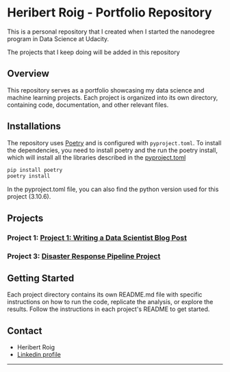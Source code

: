 # Heribert Roig - Portfolio Repository
This is a personal repository that I created when I started the nanodegree program in Data Science at Udacity.

The projects that I keep doing will be added in this repository


## Overview
This repository serves as a portfolio showcasing my data science and machine learning projects. Each project is organized into its own directory, containing code, documentation, and other relevant files.

## Installations
The repository uses [Poetry](https://python-poetry.org/) and is configured with `pyproject.toml`. To install the dependencies, you need to install poetry and the run the poetry install, which will install all the libraries described in the [pyproject.toml](pyproject.toml)
```bash
pip install poetry
poetry install
```
In the pyproject.toml file, you can also find the python version used for this project (3.10.6).

## Projects

### Project 1: [Project 1: Writing a Data Scientist Blog Post](udacity_courses/project_1/)

### Project 3: [Disaster Response Pipeline Project](udacity_courses/project_3/)

## Getting Started
Each project directory contains its own README.md file with specific instructions on how to run the code, replicate the analysis, or explore the results. Follow the instructions in each project's README to get started.

## Contact
- Heribert Roig
- [Linkedin profile](https://www.linkedin.com/in/heribert-roig-prats/)


---
